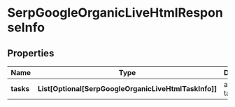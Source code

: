# SerpGoogleOrganicLiveHtmlResponseInfo


## Properties

| Name | Type | Description | Notes |
|------------ | ------------- | ------------- | -------------|
**tasks** | **List[Optional[SerpGoogleOrganicLiveHtmlTaskInfo]]** | array of tasks |[optional]|